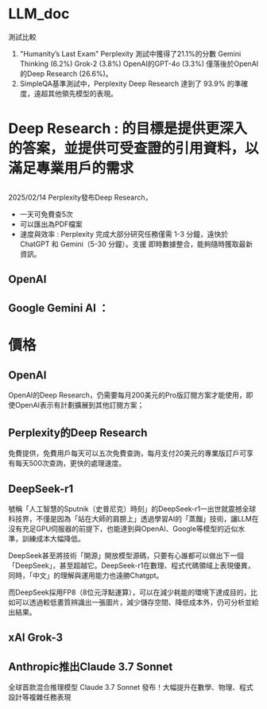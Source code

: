 # LLM_doc
測試比較
1. "Humanity’s Last Exam"
Perplexity 測試中獲得了21.1%的分數
Gemini Thinking (6.2%)
Grok-2 (3.8%)
OpenAI的GPT-4o (3.3%)
僅落後於OpenAI的Deep Research (26.6%)。
2. SimpleQA基準測試中，Perplexity Deep Research 達到了 93.9% 的準確度，遠超其他領先模型的表現。

# Deep Research : 的目標是提供更深入的答案，並提供可受查證的引用資料，以滿足專業用戶的需求
## 
2025/02/14  Perplexity發布Deep Research，
- 一天可免費查5次
- 可以匯出為PDF檔案
- 速度與效率 : Perplexity 完成大部分研究任務僅需 1-3 分鐘，遠快於 ChatGPT 和 Gemini（5-30 分鐘）。支援 即時數據整合，能夠隨時獲取最新資訊。
## OpenAI

## Google Gemini AI ：

# 價格
## OpenAI
OpenAI的Deep Research，仍需要每月200美元的Pro版訂閱方案才能使用，即使OpenAI表示有計劃擴展到其他訂閱方案； 
## Perplexity的Deep Research
免費提供，免費用戶每天可以五次免費查詢，每月支付20美元的專業版訂戶可享有每天500次查詢，更快的處理速度。


## DeepSeek-r1

號稱「人工智慧的Sputnik（史普尼克）時刻」的DeepSeek-r1一出世就震撼全球科技界，不僅是因為「站在大師的肩膀上」透過學習AI的「蒸餾」技術，讓LLM在沒有充足GPU伺服器的前提下，也能達到與OpenAI、Google等模型的近似水準，訓練成本大幅降低。

DeepSeek甚至將技術「開源」開放模型源碼，只要有心誰都可以做出下一個「DeepSeek」，甚至超越它。DeepSeek-r1在數理、程式代碼領域上表現優異，同時，「中文」的理解與運用能力也遠勝Chatgpt。

而DeepSeek採用FP8（8位元浮點運算），可以在減少耗能的環境下達成目的，比如可以透過較低畫質辨識出一張圖片，減少儲存空間、降低成本外，仍可分析並給出結果。

## xAI Grok-3

## Anthropic推出Claude 3.7 Sonnet
全球首款混合推理模型 Claude 3.7 Sonnet 發布！大幅提升在數學、物理、程式設計等複雜任務表現

